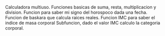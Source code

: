 Calculadora multiuso.
Funciones basicas de suma, resta, multiplicacion y division.
Funcion para saber mi signo del horospoco dada una fecha.
Funcion de baskara que calcula raices reales.
Funcion IMC para saber el indice de masa corporal
  Subfuncion, dado el valor IMC calculo la categoria corporal.
